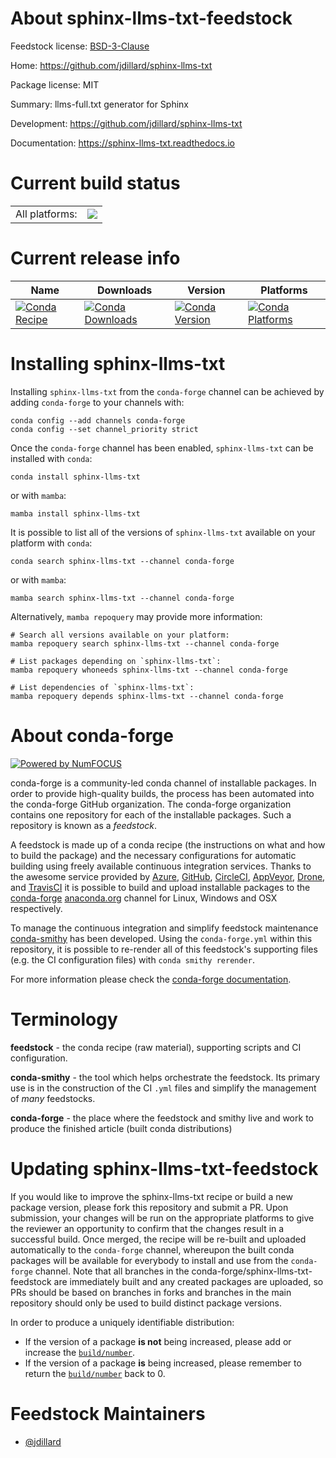About sphinx-llms-txt-feedstock
===============================

Feedstock license: [BSD-3-Clause](https://github.com/conda-forge/sphinx-llms-txt-feedstock/blob/main/LICENSE.txt)

Home: https://github.com/jdillard/sphinx-llms-txt

Package license: MIT

Summary: llms-full.txt generator for Sphinx

Development: https://github.com/jdillard/sphinx-llms-txt

Documentation: https://sphinx-llms-txt.readthedocs.io

Current build status
====================


<table><tr><td>All platforms:</td>
    <td>
      <a href="https://dev.azure.com/conda-forge/feedstock-builds/_build/latest?definitionId=26209&branchName=main">
        <img src="https://dev.azure.com/conda-forge/feedstock-builds/_apis/build/status/sphinx-llms-txt-feedstock?branchName=main">
      </a>
    </td>
  </tr>
</table>

Current release info
====================

| Name | Downloads | Version | Platforms |
| --- | --- | --- | --- |
| [![Conda Recipe](https://img.shields.io/badge/recipe-sphinx--llms--txt-green.svg)](https://anaconda.org/conda-forge/sphinx-llms-txt) | [![Conda Downloads](https://img.shields.io/conda/dn/conda-forge/sphinx-llms-txt.svg)](https://anaconda.org/conda-forge/sphinx-llms-txt) | [![Conda Version](https://img.shields.io/conda/vn/conda-forge/sphinx-llms-txt.svg)](https://anaconda.org/conda-forge/sphinx-llms-txt) | [![Conda Platforms](https://img.shields.io/conda/pn/conda-forge/sphinx-llms-txt.svg)](https://anaconda.org/conda-forge/sphinx-llms-txt) |

Installing sphinx-llms-txt
==========================

Installing `sphinx-llms-txt` from the `conda-forge` channel can be achieved by adding `conda-forge` to your channels with:

```
conda config --add channels conda-forge
conda config --set channel_priority strict
```

Once the `conda-forge` channel has been enabled, `sphinx-llms-txt` can be installed with `conda`:

```
conda install sphinx-llms-txt
```

or with `mamba`:

```
mamba install sphinx-llms-txt
```

It is possible to list all of the versions of `sphinx-llms-txt` available on your platform with `conda`:

```
conda search sphinx-llms-txt --channel conda-forge
```

or with `mamba`:

```
mamba search sphinx-llms-txt --channel conda-forge
```

Alternatively, `mamba repoquery` may provide more information:

```
# Search all versions available on your platform:
mamba repoquery search sphinx-llms-txt --channel conda-forge

# List packages depending on `sphinx-llms-txt`:
mamba repoquery whoneeds sphinx-llms-txt --channel conda-forge

# List dependencies of `sphinx-llms-txt`:
mamba repoquery depends sphinx-llms-txt --channel conda-forge
```


About conda-forge
=================

[![Powered by
NumFOCUS](https://img.shields.io/badge/powered%20by-NumFOCUS-orange.svg?style=flat&colorA=E1523D&colorB=007D8A)](https://numfocus.org)

conda-forge is a community-led conda channel of installable packages.
In order to provide high-quality builds, the process has been automated into the
conda-forge GitHub organization. The conda-forge organization contains one repository
for each of the installable packages. Such a repository is known as a *feedstock*.

A feedstock is made up of a conda recipe (the instructions on what and how to build
the package) and the necessary configurations for automatic building using freely
available continuous integration services. Thanks to the awesome service provided by
[Azure](https://azure.microsoft.com/en-us/services/devops/), [GitHub](https://github.com/),
[CircleCI](https://circleci.com/), [AppVeyor](https://www.appveyor.com/),
[Drone](https://cloud.drone.io/welcome), and [TravisCI](https://travis-ci.com/)
it is possible to build and upload installable packages to the
[conda-forge](https://anaconda.org/conda-forge) [anaconda.org](https://anaconda.org/)
channel for Linux, Windows and OSX respectively.

To manage the continuous integration and simplify feedstock maintenance
[conda-smithy](https://github.com/conda-forge/conda-smithy) has been developed.
Using the ``conda-forge.yml`` within this repository, it is possible to re-render all of
this feedstock's supporting files (e.g. the CI configuration files) with ``conda smithy rerender``.

For more information please check the [conda-forge documentation](https://conda-forge.org/docs/).

Terminology
===========

**feedstock** - the conda recipe (raw material), supporting scripts and CI configuration.

**conda-smithy** - the tool which helps orchestrate the feedstock.
                   Its primary use is in the construction of the CI ``.yml`` files
                   and simplify the management of *many* feedstocks.

**conda-forge** - the place where the feedstock and smithy live and work to
                  produce the finished article (built conda distributions)


Updating sphinx-llms-txt-feedstock
==================================

If you would like to improve the sphinx-llms-txt recipe or build a new
package version, please fork this repository and submit a PR. Upon submission,
your changes will be run on the appropriate platforms to give the reviewer an
opportunity to confirm that the changes result in a successful build. Once
merged, the recipe will be re-built and uploaded automatically to the
`conda-forge` channel, whereupon the built conda packages will be available for
everybody to install and use from the `conda-forge` channel.
Note that all branches in the conda-forge/sphinx-llms-txt-feedstock are
immediately built and any created packages are uploaded, so PRs should be based
on branches in forks and branches in the main repository should only be used to
build distinct package versions.

In order to produce a uniquely identifiable distribution:
 * If the version of a package **is not** being increased, please add or increase
   the [``build/number``](https://docs.conda.io/projects/conda-build/en/latest/resources/define-metadata.html#build-number-and-string).
 * If the version of a package **is** being increased, please remember to return
   the [``build/number``](https://docs.conda.io/projects/conda-build/en/latest/resources/define-metadata.html#build-number-and-string)
   back to 0.

Feedstock Maintainers
=====================

* [@jdillard](https://github.com/jdillard/)

